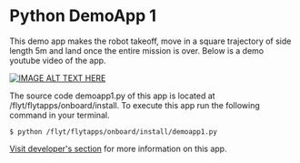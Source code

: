 # Python DemoApp 1

This demo app makes the robot takeoff, move in a square trajectory of side length 5m and land once the entire mission is over. Below is a demo youtube video of the app.

[![IMAGE ALT TEXT HERE](http://img.youtube.com/vi/lwKZXkzkM80/0.jpg)](http://www.youtube.com/watch?v=lwKZXkzkM80)

The source code demoapp1.py of this app is located at /flyt/flytapps/onboard/install. To execute this app run the following command in your terminal.

`$ python /flyt/flytapps/onboard/install/demoapp1.py`

[Visit developer's section](http://docs.flytbase.com/docs/FlytOS/Developers/BuildingCustomApps/OnboardPython.html#demo-app-1) for more information on this app.
